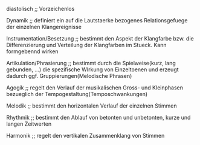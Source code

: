 diastolisch ;; Vorzeichenlos

Dynamik ;; definiert ein auf die Lautstaerke bezogenes Relationsgefuege der einzelnen Klangereignisse

Instrumentation/Besetzung ;; bestimmt den Aspekt der Klangfarbe bzw. die Differenzierung und Verteilung der Klangfarben im Stueck. Kann formgebennd wirken

Artikulation/Phrasierung ;; bestimmt durch die Spielweise(kurz, lang gebunden, ...) die spezifische WIrkung von Einzeltoenen und erzeugt dadurch ggf. Gruppierungen(Melodische Phrasen)

Agogik ;; regelt den Verlauf der musikalischen Gross- und Kleinphasen bezueglich der Tempogestaltung(Temposchwankungen)

Melodik ;; bestimmt den horizontalen Verlauf der einzelnen Stimmen

Rhythmik ;; bestimmt den Ablauf von betonten und unbetonten, kurze und langen Zeitwerten

Harmonik ;; regelt den vertikalen Zusammenklang von Stimmen